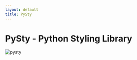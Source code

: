```yaml
---
layout: default
title: PySty
---
```

# PySty - Python Styling Library
![pysty]({{/assets/images/pysts-transparent.png}})
